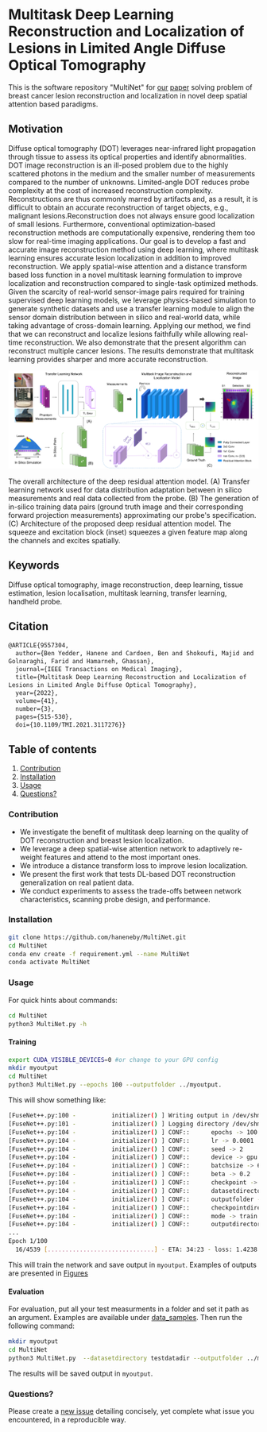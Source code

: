 # Multitask Deep Learning Reconstruction and Localization of Lesions in Limited Angle Diffuse Optical Tomography
This is the software repository "MultiNet" for [our](https://ieeexplore.ieee.org/document/9557304) [paper](#cite) solving problem of breast cancer lesion reconstruction and localization in novel deep spatial attention based paradigms.

## Motivation
Diffuse optical tomography (DOT) leverages near-infrared light propagation through tissue to assess its optical properties and identify abnormalities. DOT image reconstruction is an ill-posed problem due to the highly scattered photons in the medium and the smaller number of measurements compared to the number of unknowns. Limited-angle DOT reduces probe complexity at the cost of increased reconstruction complexity.
Reconstructions are thus commonly marred by artifacts and, as a result, it is difficult to obtain an accurate reconstruction of target objects, e.g., malignant lesions.Reconstruction does not always ensure good localization of small lesions. Furthermore, conventional optimization-based reconstruction methods are computationally expensive, rendering them too slow for real-time imaging applications.
Our goal is to develop a fast and accurate image reconstruction method using deep learning, where multitask learning ensures accurate lesion localization in addition to improved reconstruction.
We apply spatial-wise attention and a distance transform based loss function in a novel multitask learning formulation to improve localization and reconstruction compared to single-task optimized methods.
Given the scarcity of real-world sensor-image pairs required for training supervised deep learning models,
we leverage physics-based simulation to generate synthetic datasets and use a transfer learning module to align the sensor domain distribution between in silico and real-world data, while taking advantage of cross-domain learning.
Applying our method, we find that we can reconstruct and localize lesions faithfully while allowing real-time reconstruction. We also demonstrate that the present algorithm can reconstruct multiple cancer lesions.
The results demonstrate that multitask learning provides sharper and more accurate reconstruction.

![Architecture](Images/Architecture.png)

The overall architecture of the deep residual attention model. (A) Transfer learning network used for data distribution adaptation between in silico measurements and real data collected from the probe. (B) The generation of in-silico training data pairs (ground truth image and their corresponding forward projection measurements) approximating our probe's specification. (C)
Architecture of the proposed deep residual attention model. The squeeze and excitation block (inset) squeezes a given feature map along the channels and excites spatially.
<!---A Workflow example for DOT image reconstruction: Illumination, detection, and estimation of optical coefficients in tissue.--->
<!---Light propagation and scattering in the tissue are schematized. DOT reconstructed image shows the optical coefficients in the tissue. The success of diagnosis and treatment relies on accurate reconstruction and estimation of the optical properties of a medium.--->
## Keywords
Diffuse optical tomography, image reconstruction, deep learning, tissue estimation, lesion localisation, multitask learning, transfer learning, handheld probe.
## Citation
<a name="Cite"></a>
```bibtext
@ARTICLE{9557304,
  author={Ben Yedder, Hanene and Cardoen, Ben and Shokoufi, Majid and Golnaraghi, Farid and Hamarneh, Ghassan},
  journal={IEEE Transactions on Medical Imaging}, 
  title={Multitask Deep Learning Reconstruction and Localization of Lesions in Limited Angle Diffuse Optical Tomography}, 
  year={2022},
  volume={41},
  number={3},
  pages={515-530},
  doi={10.1109/TMI.2021.3117276}}
```
## Table of contents
1. [Contribution](#contribution)
2. [Installation](#install)
3. [Usage](#usage)
4. [Questions?](#faq)

### Contribution
<a name="contribution"></a>
- We investigate the benefit of multitask deep learning on the quality of DOT reconstruction and breast lesion localization.
- We leverage a deep spatial-wise attention network to adaptively re-weight features and attend to the most important ones.
- We introduce a distance transform loss to improve lesion localization.
- We present the first work that tests DL-based DOT reconstruction generalization on real patient data.
- We conduct experiments to assess the trade-offs between network characteristics, scanning probe design, and performance.
### Installation
<a name="install"></a>

```bash
git clone https://github.com/haneneby/MultiNet.git  
cd MultiNet
conda env create -f requirement.yml --name MultiNet
conda activate MultiNet
```
### Usage
<a name="Usage"></a>
For quick hints about commands:
```bash
cd MultiNet
python3 MultiNet.py -h
```
#### Training
<a name="Training"></a>
```bash
export CUDA_VISIBLE_DEVICES=0 #or change to your GPU config
mkdir myoutput
cd MultiNet
python3 MultiNet.py --epochs 100 --outputfolder ../myoutput.      


```
This will show something like:
```bash
[FuseNet++.py:100 -          initializer() ] Writing output in /dev/shm/MultiNet/MultiNet/../myoutput
[FuseNet++.py:101 -          initializer() ] Logging directory /dev/shm/MultiNet/MultiNet/../myoutput
[FuseNet++.py:104 -          initializer() ] CONF::		 epochs -> 100
[FuseNet++.py:104 -          initializer() ] CONF::		 lr -> 0.0001
[FuseNet++.py:104 -          initializer() ] CONF::		 seed -> 2
[FuseNet++.py:104 -          initializer() ] CONF::		 device -> gpu
[FuseNet++.py:104 -          initializer() ] CONF::		 batchsize -> 64
[FuseNet++.py:104 -          initializer() ] CONF::		 beta -> 0.2
[FuseNet++.py:104 -          initializer() ] CONF::		 checkpoint -> None
[FuseNet++.py:104 -          initializer() ] CONF::		 datasetdirectory -> ./data/data_samples/
[FuseNet++.py:104 -          initializer() ] CONF::		 outputfolder -> ../resu
[FuseNet++.py:104 -          initializer() ] CONF::		 checkpointdirectory -> .
[FuseNet++.py:104 -          initializer() ] CONF::		 mode -> train
[FuseNet++.py:104 -          initializer() ] CONF::		 outputdirectory -> /dev/shm/MultiNet/MultiNet/../myoutput
...
Epoch 1/100
  16/4539 [..............................] - ETA: 34:23 - loss: 1.4238
```

This will train the network and save output in `myoutput`.
Examples of outputs are presented in [Figures](MultiNet/Figures) 
<!--![images/reconst](MultiNet/Images/test_generated_image-19.png?=100x100)-->
#### Evaluation
For evaluation, put all your test measurments in a folder and set it path as an argument. Examples are available under [data_samples](MultiNet/data). Then run the following command:

<a name="Evaluation"></a>
```bash
mkdir myoutput
cd MultiNet
python3 MultiNet.py  --datasetdirectory testdatadir --outputfolder ../myoutput  --mode test
```

The results will be saved output in `myoutput`. 
### Questions?
<a name="faq"></a>
Please create a [new issue](https://github.com/haneneby/MultiNet/issues/new/choose) detailing concisely, yet complete what issue you encountered, in a reproducible way.
